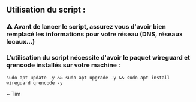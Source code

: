 ## Utilisation du script :

### ⚠️  Avant de lancer le script, assurez vous d'avoir bien remplacé les informations pour votre réseau (DNS, réseaux locaux...)
### L'utilisation du script nécessite d'avoir le paquet wireguard et qrencode installés sur votre machine :
	sudo apt update -y && sudo apt upgrade -y && sudo apt install wireguard qrencode -y

~ Tim

